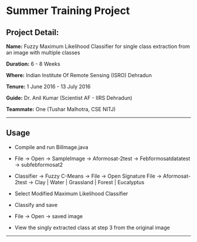 # Summer Training Project

## Project Detail:

**Name:**      Fuzzy Maximum Likelihood Classifier for single class extraction from an image with multiple classes

**Duration:**  6 - 8 Weeks

**Where:**     Indian Institute Of Remote Sensing (ISRO) Dehradun

**Tenure:**    1 June 2016 - 13 July 2016

**Guide:**     Dr. Anil Kumar (Scientist AF - IIRS Dehradun)

**Teammate:**  One (Tushar Malhotra, CSE NITJ)

----

## Usage ##

* Compile and run BilImage.java

* File -> Open -> SampleImage -> Aformosat-2test -> Febformosatdatatest -> subfebformosat2

* Classifier -> Fuzzy C-Means -> File -> Open Signature File -> Aformosat-2test -> Clay | Water | Grassland | Forest | Eucalyptus

* Select Modified Maximum Likelihood Classifier 

* Classify and save 

* File -> Open -> saved image

* View the singly extracted class at step 3 from the original image

----
